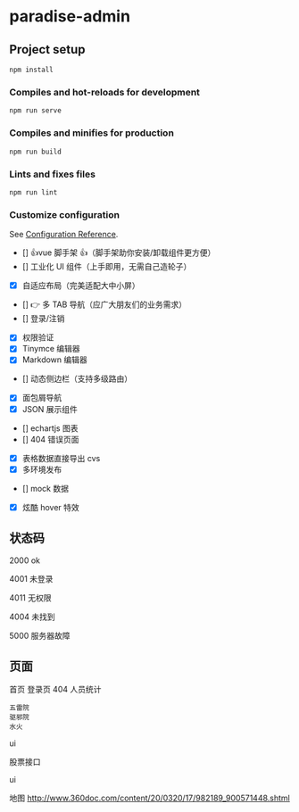 # paradise-admin

## Project setup

```
npm install
```

### Compiles and hot-reloads for development

```
npm run serve
```

### Compiles and minifies for production

```
npm run build
```

### Lints and fixes files

```
npm run lint
```

### Customize configuration

See [Configuration Reference](https://cli.vuejs.org/config/).

-   [] 👍vue 脚手架 👍（脚手架助你安装/卸载组件更方便）<br/>
-   [] 工业化 UI 组件（上手即用，无需自己造轮子）<br/>
-   [x] 自适应布局（完美适配大中小屏）<br/>
-   [] 👉 多 TAB 导航（应广大朋友们的业务需求）<br/>
-   [] 登录/注销<br/>
-   [x] 权限验证<br/>
-   [x] Tinymce 编辑器<br/>
-   [x] Markdown 编辑器<br/>
-   [] 动态侧边栏（支持多级路由）<br/>
-   [x] 面包屑导航<br/>
-   [x] JSON 展示组件<br/>
-   [] echartjs 图表<br/>
-   [] 404 错误页面<br/>
-   [x] 表格数据直接导出 cvs<br/>
-   [x] 多环境发布<br/>
-   [] mock 数据<br/>
-   [x] 炫酷 hover 特效

## 状态码

2000 ok

4001 未登录

4011 无权限

4004 未找到

5000 服务器故障

## 页面

首页
登录页
404
人员统计

    五雷院
    驱邪院
    水火

ui
<!-- https://www.zcool.com.cn/work/ZMjUwNjgyMjQ=.html -->

股票接口

<!-- https://www.cnblogs.com/damowang/p/12510389.html -->

ui

<!-- http://www.uimaker.com/uimakerhtml/uidesign/uibs/ -->

地图
http://www.360doc.com/content/20/0320/17/982189_900571448.shtml

